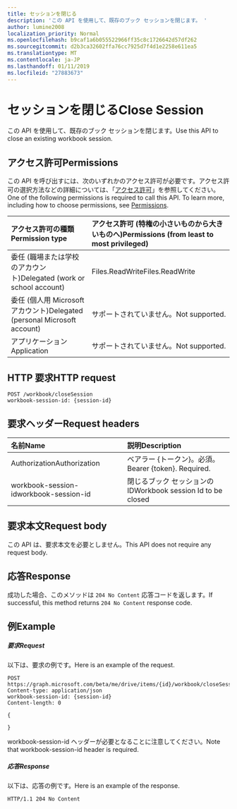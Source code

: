 ```yaml
---
title: セッションを閉じる
description: 'この API を使用して、既存のブック セッションを閉じます。 '
author: lumine2008
localization_priority: Normal
ms.openlocfilehash: b9caf1a6b055522966ff35c8c1726642d57df262
ms.sourcegitcommit: d2b3ca32602ffa76cc7925d7f4d1e2258e611ea5
ms.translationtype: MT
ms.contentlocale: ja-JP
ms.lasthandoff: 01/11/2019
ms.locfileid: "27883673"
---
```

# <a name="close-session"></a><span data-ttu-id="6f578-103">セッションを閉じる</span><span class="sxs-lookup"><span data-stu-id="6f578-103">Close Session</span></span>

<span data-ttu-id="6f578-104">この API を使用して、既存のブック セッションを閉じます。</span><span class="sxs-lookup"><span data-stu-id="6f578-104">Use this API to close an existing workbook session.</span></span> 

## <a name="permissions"></a><span data-ttu-id="6f578-105">アクセス許可</span><span class="sxs-lookup"><span data-stu-id="6f578-105">Permissions</span></span>
<span data-ttu-id="6f578-p101">この API を呼び出すには、次のいずれかのアクセス許可が必要です。アクセス許可の選択方法などの詳細については、「[アクセス許可](/graph/permissions-reference)」を参照してください。</span><span class="sxs-lookup"><span data-stu-id="6f578-p101">One of the following permissions is required to call this API. To learn more, including how to choose permissions, see [Permissions](/graph/permissions-reference).</span></span>

|<span data-ttu-id="6f578-108">アクセス許可の種類</span><span class="sxs-lookup"><span data-stu-id="6f578-108">Permission type</span></span>      | <span data-ttu-id="6f578-109">アクセス許可 (特権の小さいものから大きいものへ)</span><span class="sxs-lookup"><span data-stu-id="6f578-109">Permissions (from least to most privileged)</span></span>              |
|:--------------------|:---------------------------------------------------------|
|<span data-ttu-id="6f578-110">委任 (職場または学校のアカウント)</span><span class="sxs-lookup"><span data-stu-id="6f578-110">Delegated (work or school account)</span></span> | <span data-ttu-id="6f578-111">Files.ReadWrite</span><span class="sxs-lookup"><span data-stu-id="6f578-111">Files.ReadWrite</span></span>    |
|<span data-ttu-id="6f578-112">委任 (個人用 Microsoft アカウント)</span><span class="sxs-lookup"><span data-stu-id="6f578-112">Delegated (personal Microsoft account)</span></span> | <span data-ttu-id="6f578-113">サポートされていません。</span><span class="sxs-lookup"><span data-stu-id="6f578-113">Not supported.</span></span>    |
|<span data-ttu-id="6f578-114">アプリケーション</span><span class="sxs-lookup"><span data-stu-id="6f578-114">Application</span></span> | <span data-ttu-id="6f578-115">サポートされていません。</span><span class="sxs-lookup"><span data-stu-id="6f578-115">Not supported.</span></span> |

## <a name="http-request"></a><span data-ttu-id="6f578-116">HTTP 要求</span><span class="sxs-lookup"><span data-stu-id="6f578-116">HTTP request</span></span>
<!-- { "blockType": "ignored" } -->
```http
POST /workbook/closeSession
workbook-session-id: {session-id}
```
## <a name="request-headers"></a><span data-ttu-id="6f578-117">要求ヘッダー</span><span class="sxs-lookup"><span data-stu-id="6f578-117">Request headers</span></span>
| <span data-ttu-id="6f578-118">名前</span><span class="sxs-lookup"><span data-stu-id="6f578-118">Name</span></span>       | <span data-ttu-id="6f578-119">説明</span><span class="sxs-lookup"><span data-stu-id="6f578-119">Description</span></span>|
|:---------------|:----------|
| <span data-ttu-id="6f578-120">Authorization</span><span class="sxs-lookup"><span data-stu-id="6f578-120">Authorization</span></span>  | <span data-ttu-id="6f578-p102">ベアラー {トークン}。必須。</span><span class="sxs-lookup"><span data-stu-id="6f578-p102">Bearer {token}. Required.</span></span> |
| <span data-ttu-id="6f578-123">workbook-session-id</span><span class="sxs-lookup"><span data-stu-id="6f578-123">workbook-session-id</span></span> | <span data-ttu-id="6f578-124">閉じるブック セッションの ID</span><span class="sxs-lookup"><span data-stu-id="6f578-124">Workbook session Id to be closed</span></span> |

## <a name="request-body"></a><span data-ttu-id="6f578-125">要求本文</span><span class="sxs-lookup"><span data-stu-id="6f578-125">Request body</span></span>
<span data-ttu-id="6f578-126">この API は、要求本文を必要としません。</span><span class="sxs-lookup"><span data-stu-id="6f578-126">This API does not require any request body.</span></span>

## <a name="response"></a><span data-ttu-id="6f578-127">応答</span><span class="sxs-lookup"><span data-stu-id="6f578-127">Response</span></span>

<span data-ttu-id="6f578-128">成功した場合、このメソッドは `204 No Content` 応答コードを返します。</span><span class="sxs-lookup"><span data-stu-id="6f578-128">If successful, this method returns `204 No Content` response code.</span></span>

## <a name="example"></a><span data-ttu-id="6f578-129">例</span><span class="sxs-lookup"><span data-stu-id="6f578-129">Example</span></span>
##### <a name="request"></a><span data-ttu-id="6f578-130">要求</span><span class="sxs-lookup"><span data-stu-id="6f578-130">Request</span></span>
<span data-ttu-id="6f578-131">以下は、要求の例です。</span><span class="sxs-lookup"><span data-stu-id="6f578-131">Here is an example of the request.</span></span>
<!-- {
  "blockType": "request",
  "name": "close_excel_session"
}-->
```http
POST https://graph.microsoft.com/beta/me/drive/items/{id}/workbook/closeSession
Content-type: application/json
workbook-session-id: {session-id}
Content-length: 0

{

}
```

<span data-ttu-id="6f578-132">workbook-session-id ヘッダーが必要となることに注意してください。</span><span class="sxs-lookup"><span data-stu-id="6f578-132">Note that workbook-session-id header is required.</span></span> 


##### <a name="response"></a><span data-ttu-id="6f578-133">応答</span><span class="sxs-lookup"><span data-stu-id="6f578-133">Response</span></span>
<span data-ttu-id="6f578-134">以下は、応答の例です。</span><span class="sxs-lookup"><span data-stu-id="6f578-134">Here is an example of the response.</span></span> 

<!-- {
  "blockType": "response",
  "truncated": true
} -->
```http
HTTP/1.1 204 No Content
```

